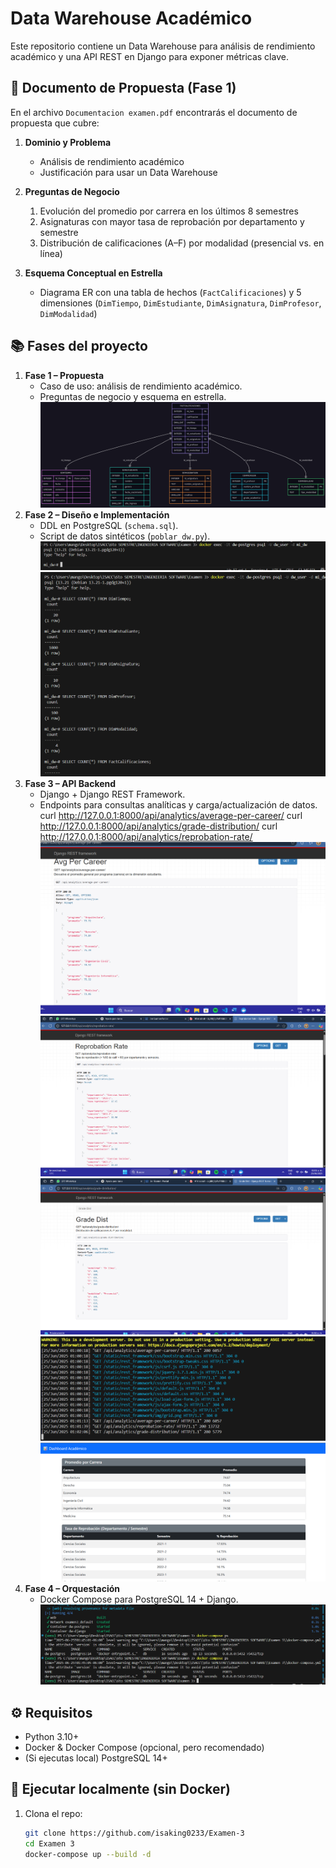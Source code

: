 # Data Warehouse Académico

Este repositorio contiene un Data Warehouse para análisis de rendimiento académico y una API REST en Django para exponer métricas clave.

## 📄 Documento de Propuesta (Fase 1)

En el archivo `Documentacion examen.pdf` encontrarás el documento de propuesta que cubre:

1. **Dominio y Problema**  
   - Análisis de rendimiento académico  
   - Justificación para usar un Data Warehouse  

2. **Preguntas de Negocio**  
   1. Evolución del promedio por carrera en los últimos 8 semestres  
   2. Asignaturas con mayor tasa de reprobación por departamento y semestre  
   3. Distribución de calificaciones (A–F) por modalidad (presencial vs. en línea)  

3. **Esquema Conceptual en Estrella**  
   - Diagrama ER con una tabla de hechos (`FactCalificaciones`) y 5 dimensiones (`DimTiempo`, `DimEstudiante`, `DimAsignatura`, `DimProfesor`, `DimModalidad`)  


## 📚 Fases del proyecto

1. **Fase 1 – Propuesta**  
   - Caso de uso: análisis de rendimiento académico.  
   - Preguntas de negocio y esquema en estrella.  
   ![Diagrama estrella](capturas/img0.png)
2. **Fase 2 – Diseño e Implementación**  
   - DDL en PostgreSQL (`schema.sql`).  
   - Script de datos sintéticos (`poblar_dw.py`).  
   ![Instalaciones](capturas/img1.png)
   ![Poblar database](capturas/img2.png)
3. **Fase 3 – API Backend**  
   - Django + Django REST Framework.  
   - Endpoints para consultas analíticas y carga/actualización de datos.
        curl http://127.0.0.1:8000/api/analytics/average-per-career/
        curl http://127.0.0.1:8000/api/analytics/grade-distribution/
        curl http://127.0.0.1:8000/api/analytics/reprobation-rate/
   ![Endpoint 1](capturas/img3.1.png) 
   ![Endpoint 2](capturas/img3.2.png)
   ![Endpoint 3](capturas/img3.3.png)
   ![Terminal](capturas/img3.4.png)
   ![Frontend](capturas/img3.5.png)
4. **Fase 4 – Orquestación**  
   - Docker Compose para PostgreSQL 14 + Django.
   ![Docker](capturas/img4.png)

## ⚙️ Requisitos

- Python 3.10+  
- Docker & Docker Compose (opcional, pero recomendado)  
- (Si ejecutas local) PostgreSQL 14+  

## 🚀 Ejecutar localmente (sin Docker)

1. Clona el repo:
   ```bash
   git clone https://github.com/isaking0233/Examen-3
   cd Examen 3
   docker-compose up --build -d

